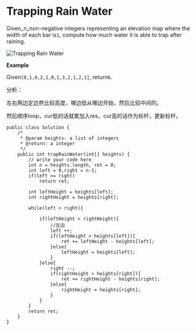 # Trapping Rain Water

Given\_n\_non-negative integers representing an elevation map where the width of each bar is`1`, compute how much water it is able to trap after raining.

![Trapping Rain Water](https://lintcode-media.s3.amazonaws.com/problem/rainwatertrap.png)

**Example**

Given`[0,1,0,2,1,0,1,3,2,1,2,1]`, return`6`.

分析：

左右两边定边界比较高度，哪边低从哪边开始，然后比较中间的。

然后顺序loop，cur低的话就累加入res，cur高的话作为标杆，更新标杆。

```text
public class Solution {
    /*
     * @param heights: a list of integers
     * @return: a integer
     */
    public int trapRainWater(int[] heights) {
        // write your code here
        int n = heights.length, ret = 0;
        int left = 0,right = n-1;
        if(left >= right)
            return ret;

        int leftHeight = heights[left];
        int rightHeight = heights[right];

        while(left < right){

            if(leftHeight < rightHeight){
                //左边
                left ++;
                if(leftHeight > heights[left]){
                    ret += leftHeight - heights[left];
                }else{
                    leftHeight = heights[left];
                }
            }else{
                right --;
                if(rightHeight > heights[right]){
                    ret += rightHeight - heights[right];
                }else{
                    rightHeight = heights[right];
                }
            }
        }
        return ret;
    }
}
```

